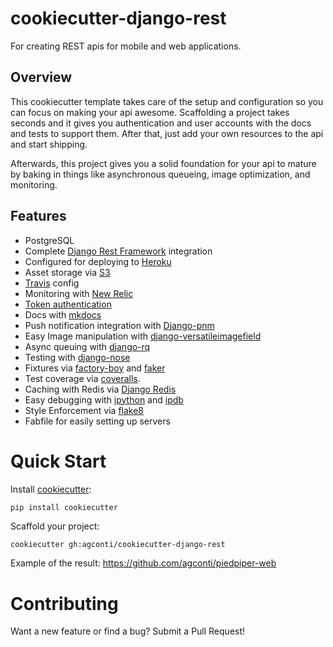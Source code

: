 # cookiecutter-django-rest
For creating REST apis for mobile and web applications.

## Overview
This cookiecutter template takes care of the setup and configuration so you can focus on making your api awesome. Scaffolding a project takes seconds and it gives you authentication and user accounts with the docs and tests to support them. After that, just add your own resources to the api and start shipping.

Afterwards, this project gives you a solid foundation for your api to mature by baking in things like asynchronous queueing, image optimization, and monitoring.

## Features

- PostgreSQL
- Complete [Django Rest Framework](http://www.django-rest-framework.org/) integration
- Configured for deploying to [Heroku](www.heroku.com)
- Asset storage via [S3](https://github.com/jschneier/django-storages)
- [Travis](https://travis-ci.org/) config
- Monitoring with [New Relic](http://newrelic.com/)
- [Token authentication](http://www.django-rest-framework.org/api-guide/authentication/#tokenauthentication)
- Docs with [mkdocs](http://www.mkdocs.org/)
- Push notification integration with [Django-pnm](http://fueled.github.io/django-push-notifications/)
- Easy Image manipulation with [django-versatileimagefield](http://django-versatileimagefield.readthedocs.org/en/latest/improving_performance.html)
- Async queuing with [django-rq](https://github.com/ui/django-rq)
- Testing with [django-nose](https://github.com/django-nose/django-nose)
- Fixtures via [factory-boy](http://factoryboy.readthedocs.org/en/latest/orms.html) and [faker](https://github.com/joke2k/faker)
- Test coverage via [coveralls](https://coveralls.io/).
- Caching with Redis via [Django Redis](https://github.com/niwinz/django-redis)
- Easy debugging with [ipython](http://ipython.org/) and [ipdb](https://pypi.python.org/pypi/ipdb)
- Style Enforcement via [flake8](https://flake8.readthedocs.org/en/2.3.0/)
- Fabfile for easily setting up servers


# Quick Start

Install [cookiecutter](https://github.com/audreyr/cookiecutter):
```bash
pip install cookiecutter
```

Scaffold your project:
```
cookiecutter gh:agconti/cookiecutter-django-rest
```

Example of the result: https://github.com/agconti/piedpiper-web

# Contributing
Want a new feature or find a bug? Submit a Pull Request!
